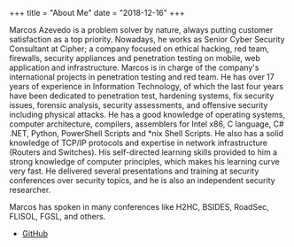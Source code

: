 +++
title = "About Me"
date = "2018-12-16"
+++

Marcos Azevedo is a problem solver by nature, always putting customer satisfaction as a top priority. Nowadays, he works as Senior Cyber Security Consultant at Cipher; a company focused on ethical hacking, red team, firewalls, security appliances and penetration testing on mobile, web application and infrastructure. Marcos is in charge of the company's international projects in penetration testing and red team. He has over 17 years of experience in Information Technology, of which the last four years have been dedicated to penetration test, hardening systems, fix security issues, forensic analysis, security assessments, and offensive security including physical attacks. He has a good knowledge of operating systems, computer architecture, compilers, assemblers for Intel x86, C language, C# .NET, Python, PowerShell Scripts and *nix Shell Scripts. He also has a solid knowledge of TCP/IP protocols and expertise in network infrastructure (Routers and Switches). His self-directed learning skills provided to him a strong knowledge of computer principles, which makes his learning curve very fast.
He delivered several presentations and training at security conferences over security topics, and he is also an independent security researcher.

Marcos has spoken in many conferences like H2HC, BSIDES, RoadSec, FLISOL, FGSL, and others.

* [GitHub](https://github.com/psylinux)